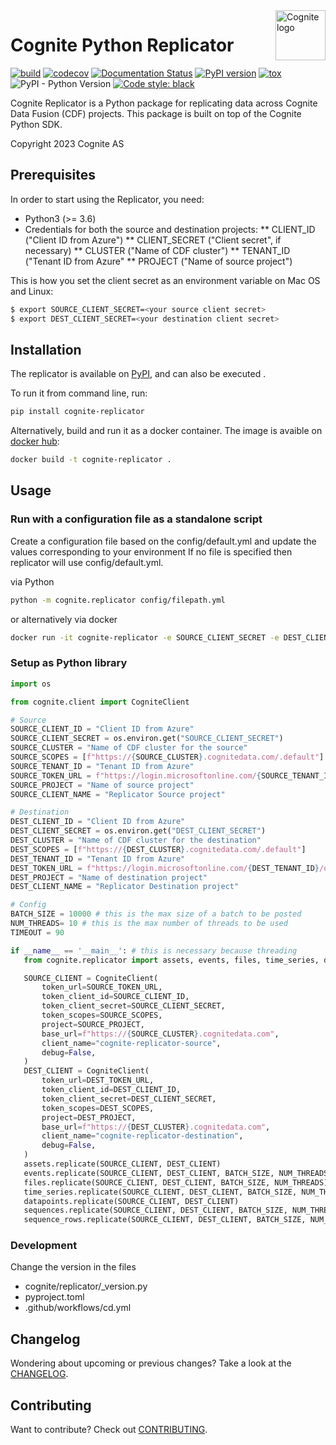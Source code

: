 <a href="https://cognite.com/">
    <img src="https://raw.githubusercontent.com/cognitedata/cognite-python-docs/master/img/cognite_logo.png" alt="Cognite logo" title="Cognite" align="right" height="80" />
</a>

# Cognite Python Replicator
[![build](https://webhooks.dev.cognite.ai/build/buildStatus/icon?job=github-builds/cognite-replicator/master)](https://jenkins.cognite.ai/job/github-builds/job/cognite-replicator/job/master/)
[![codecov](https://codecov.io/gh/cognitedata/cognite-replicator/branch/master/graph/badge.svg)](https://codecov.io/gh/cognitedata/cognite-replicator)
[![Documentation Status](https://readthedocs.com/projects/cognite-cognite-replicator/badge/?version=latest)](https://cognite-cognite-replicator.readthedocs-hosted.com/en/latest/)
[![PyPI version](https://badge.fury.io/py/cognite-replicator.svg)](https://pypi.org/project/cognite-replicator/)
[![tox](https://img.shields.io/badge/tox-3.6%2B-blue.svg)](https://www.python.org/downloads/release/python-366/)
![PyPI - Python Version](https://img.shields.io/pypi/pyversions/cognite-replicator)
[![Code style: black](https://img.shields.io/badge/code%20style-black-000000.svg)](https://github.com/ambv/black)

Cognite Replicator is a Python package for replicating data across Cognite Data Fusion (CDF) projects. This package is
built on top of the Cognite Python SDK.

Copyright 2023 Cognite AS

## Prerequisites
In order to start using the Replicator, you need:
* Python3 (>= 3.6)
* Credentials for both the source and destination projects: 
** CLIENT_ID ("Client ID from Azure")
** CLIENT_SECRET ("Client secret", if necessary)
** CLUSTER ("Name of CDF cluster")
** TENANT_ID ("Tenant ID from Azure"
** PROJECT ("Name of source project")

This is how you set the client secret as an environment variable on Mac OS and Linux:
```bash
$ export SOURCE_CLIENT_SECRET=<your source client secret>
$ export DEST_CLIENT_SECRET=<your destination client secret>
```

## Installation
The replicator is available on [PyPI](https://pypi.org/project/cognite-replicator/), and can also be executed .

To run it from command line, run:
```bash
pip install cognite-replicator
```

Alternatively, build and run it as a docker container. The image is avaible on [docker hub](https://hub.docker.com/r/cognite/cognite-replicator):
```bash
docker build -t cognite-replicator .
```

## Usage

### Run with a configuration file as a standalone script

Create a configuration file based on the config/default.yml and update the values corresponding to your environment
If no file is specified then replicator will use config/default.yml.

via Python 

```bash
python -m cognite.replicator config/filepath.yml
```

or alternatively via docker

```bash
docker run -it cognite-replicator -e SOURCE_CLIENT_SECRET -e DEST_CLIENT_SECRET -v config/filepath.yml:/config.yml cognite-replicator /config.yml
```

### Setup as Python library
 ```python
import os

from cognite.client import CogniteClient

# Source
SOURCE_CLIENT_ID = "Client ID from Azure"
SOURCE_CLIENT_SECRET = os.environ.get("SOURCE_CLIENT_SECRET")
SOURCE_CLUSTER = "Name of CDF cluster for the source"
SOURCE_SCOPES = [f"https://{SOURCE_CLUSTER}.cognitedata.com/.default"]
SOURCE_TENANT_ID = "Tenant ID from Azure"
SOURCE_TOKEN_URL = f"https://login.microsoftonline.com/{SOURCE_TENANT_ID}/oauth2/v2.0/token"
SOURCE_PROJECT = "Name of source project"
SOURCE_CLIENT_NAME = "Replicator Source project"

# Destination
DEST_CLIENT_ID = "Client ID from Azure"
DEST_CLIENT_SECRET = os.environ.get("DEST_CLIENT_SECRET")
DEST_CLUSTER = "Name of CDF cluster for the destination"
DEST_SCOPES = [f"https://{DEST_CLUSTER}.cognitedata.com/.default"]
DEST_TENANT_ID = "Tenant ID from Azure"
DEST_TOKEN_URL = f"https://login.microsoftonline.com/{DEST_TENANT_ID}/oauth2/v2.0/token"
DEST_PROJECT = "Name of destination project"
DEST_CLIENT_NAME = "Replicator Destination project"

# Config
BATCH_SIZE = 10000 # this is the max size of a batch to be posted
NUM_THREADS= 10 # this is the max number of threads to be used
TIMEOUT = 90

if __name__ == '__main__': # this is necessary because threading
    from cognite.replicator import assets, events, files, time_series, datapoints, sequences, sequence_rows

    SOURCE_CLIENT = CogniteClient(
        token_url=SOURCE_TOKEN_URL,
        token_client_id=SOURCE_CLIENT_ID,
        token_client_secret=SOURCE_CLIENT_SECRET,
        token_scopes=SOURCE_SCOPES,
        project=SOURCE_PROJECT,
        base_url=f"https://{SOURCE_CLUSTER}.cognitedata.com",
        client_name="cognite-replicator-source",
        debug=False,
    )
    DEST_CLIENT = CogniteClient(
        token_url=DEST_TOKEN_URL,
        token_client_id=DEST_CLIENT_ID,
        token_client_secret=DEST_CLIENT_SECRET,
        token_scopes=DEST_SCOPES,
        project=DEST_PROJECT,
        base_url=f"https://{DEST_CLUSTER}.cognitedata.com",
        client_name="cognite-replicator-destination",
        debug=False,
    )
    assets.replicate(SOURCE_CLIENT, DEST_CLIENT)
    events.replicate(SOURCE_CLIENT, DEST_CLIENT, BATCH_SIZE, NUM_THREADS)
    files.replicate(SOURCE_CLIENT, DEST_CLIENT, BATCH_SIZE, NUM_THREADS)
    time_series.replicate(SOURCE_CLIENT, DEST_CLIENT, BATCH_SIZE, NUM_THREADS)
    datapoints.replicate(SOURCE_CLIENT, DEST_CLIENT)
    sequences.replicate(SOURCE_CLIENT, DEST_CLIENT, BATCH_SIZE, NUM_THREADS)
    sequence_rows.replicate(SOURCE_CLIENT, DEST_CLIENT, BATCH_SIZE, NUM_THREADS)
```

### Development

Change the version in the files
- cognite/replicator/_version.py
- pyproject.toml
- .github/workflows/cd.yml


## Changelog
Wondering about upcoming or previous changes? Take a look at the [CHANGELOG](https://github.com/cognitedata/cognite-replicator/blob/master/CHANGELOG.md).

## Contributing
Want to contribute? Check out [CONTRIBUTING](https://github.com/cognitedata/cognite-replicator/blob/master/CONTRIBUTING.md).
